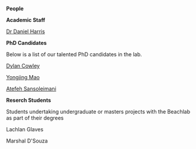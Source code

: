 **People**

**Academic Staff**

[Dr Daniel Harris](https://researchers.uq.edu.au/researcher/16758)


**PhD Candidates**

Below is a list of our talented PhD candidates in the lab.

[Dylan Cowley](https://sees.uq.edu.au/profile/13212/dylan-cowley)

[Yongjing Mao](https://sees.uq.edu.au/profile/12862/yongjing-mao)

[Atefeh Sansoleimani](https://sees.uq.edu.au/profile/10967/atefeh)

**Reserch Students**

Students undertaking undergraduate or masters projects with the Beachlab as part of their degrees

Lachlan Glaves

Marshal D'Souza
